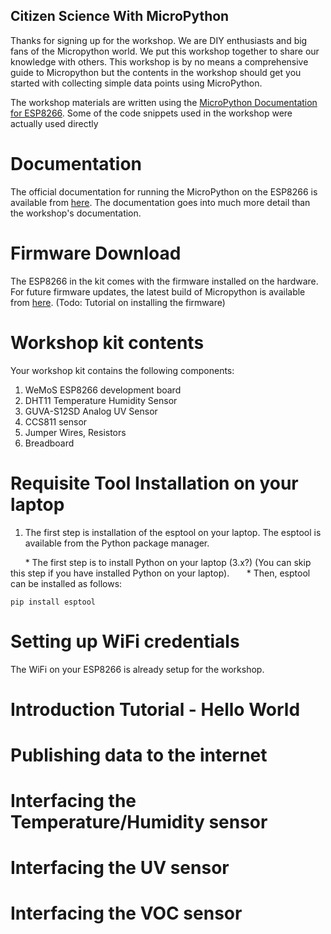 ## Citizen Science With MicroPython
Thanks for signing up for the workshop. We are DIY enthusiasts and big fans of the Micropython world. We put this workshop together to share our knowledge with others. This workshop is by no means a comprehensive guide to Micropython but the contents in the workshop should get you started with collecting simple data points using MicroPython. 

The workshop materials are written using the [MicroPython Documentation for ESP8266](https://docs.micropython.org/en/latest/esp8266/esp8266/tutorial/intro.html). Some of the code snippets used in the workshop were actually used directly 

# Documentation

The official documentation for running the MicroPython on the ESP8266 is available from [here](https://docs.micropython.org/en/latest/esp8266/esp8266/tutorial/intro.html). The documentation goes into much more detail than the workshop's documentation. 

# Firmware Download

The ESP8266 in the kit comes with the firmware installed on the hardware. For future firmware updates, the latest build of Micropython is available from [here](http://micropython.org/download#esp8266).  (Todo: Tutorial on installing the firmware)

# Workshop kit contents

Your workshop kit contains the following components:

1. WeMoS ESP8266 development board
2. DHT11 Temperature Humidity Sensor 
3. GUVA-S12SD Analog UV Sensor
4. CCS811 sensor 
5. Jumper Wires, Resistors
6. Breadboard

# Requisite Tool Installation on your laptop

1. The first step is installation of the esptool on your laptop. The esptool is available from the Python package manager. 

&nbsp;&nbsp;&nbsp;&nbsp;&nbsp;&nbsp;* The first step is to install Python on your laptop (3.x?) (You can skip this step if you have installed Python on your laptop).
&nbsp;&nbsp;&nbsp;&nbsp;&nbsp;&nbsp;* Then, esptool can be installed as follows: 

```
pip install esptool
```
# Setting up WiFi credentials

The WiFi on your ESP8266 is already setup for the workshop. 


# Introduction Tutorial - Hello World


# Publishing data to the internet 

# Interfacing the Temperature/Humidity sensor


# Interfacing the UV sensor



# Interfacing the VOC sensor

